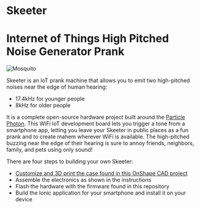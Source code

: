 # Skeeter
# Internet of Things High Pitched Noise Generator Prank

![Mosquito](http://images.clipartpanda.com/mosquito-clip-art-mosquito-clip-art-2.jpg)

Skeeter is an IoT prank machine that allows you to emit two high-pitched noises near the edge of human hearing:

- 17.4kHz for younger people
- 8kHz for older people

It is a complete open-source hardware project built around the [Particle Photon](https://store.particle.io/#photon). This WiFi IoT development board lets you trigger a tone from a smartphone app, letting you leave your Skeeter in public places as a fun prank and to create mahem wherever WiFi is available. The high-pitched buzzing near the edge of their hearing is sure to annoy friends, neighbors, family, and pets using only sound!

There are four steps to building your own Skeeter:

- [Customize and 3D print the case found in this OnShape CAD project](https://cad.onshape.com/documents/eaf8c742fe950d3f27224622/w/907f9782731e8bab2e05c4b4/e/c1cb65d4cc90d45319c4068d)
- Assemble the electronics as shown in the instructions
- Flash the hardware with the firmware found in this repository
- Build the Ionic application for your smartphone and install it on your device
